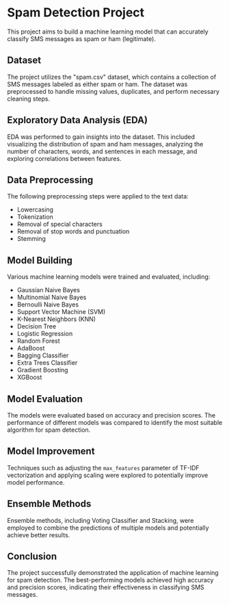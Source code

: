 # Spam Detection Project

This project aims to build a machine learning model that can accurately classify SMS messages as spam or ham (legitimate). 

## Dataset

The project utilizes the "spam.csv" dataset, which contains a collection of SMS messages labeled as either spam or ham. The dataset was preprocessed to handle missing values, duplicates, and perform necessary cleaning steps.

## Exploratory Data Analysis (EDA)

EDA was performed to gain insights into the dataset. This included visualizing the distribution of spam and ham messages, analyzing the number of characters, words, and sentences in each message, and exploring correlations between features.

## Data Preprocessing

The following preprocessing steps were applied to the text data:

- Lowercasing
- Tokenization
- Removal of special characters
- Removal of stop words and punctuation
- Stemming

## Model Building

Various machine learning models were trained and evaluated, including:

- Gaussian Naive Bayes
- Multinomial Naive Bayes
- Bernoulli Naive Bayes
- Support Vector Machine (SVM)
- K-Nearest Neighbors (KNN)
- Decision Tree
- Logistic Regression
- Random Forest
- AdaBoost
- Bagging Classifier
- Extra Trees Classifier
- Gradient Boosting
- XGBoost

## Model Evaluation

The models were evaluated based on accuracy and precision scores. The performance of different models was compared to identify the most suitable algorithm for spam detection.

## Model Improvement

Techniques such as adjusting the `max_features` parameter of TF-IDF vectorization and applying scaling were explored to potentially improve model performance.

## Ensemble Methods

Ensemble methods, including Voting Classifier and Stacking, were employed to combine the predictions of multiple models and potentially achieve better results.

## Conclusion

The project successfully demonstrated the application of machine learning for spam detection. The best-performing models achieved high accuracy and precision scores, indicating their effectiveness in classifying SMS messages.
